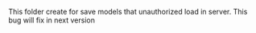 This folder create for save models that unauthorized load in server.
This bug will fix in next version

